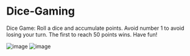 # Dice-Gaming
Dice Game: Roll a dice and accumulate points. Avoid number 1 to avoid losing your turn. The first to reach 50 points wins. Have fun!

![image](https://github.com/kyetav/Dice-Gaming/assets/132962926/58cf79c5-5d95-4a7b-82ff-21531703923f)
![image](https://github.com/kyetav/Dice-Gaming/assets/132962926/80507f1a-5b7b-4729-a096-7fedd2448117)


